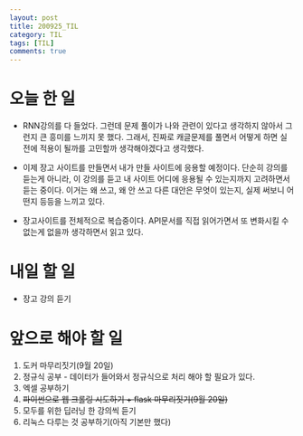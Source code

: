 ```yaml
---
layout: post
title: 200925_TIL
category: TIL
tags: [TIL]
comments: true
---
```


# 오늘 한 일

- RNN강의를 다 들었다. 그런데 문제 풀이가 나와 관련이 있다고 생각하지 않아서 그런지 큰 흥미를 느끼지 못 했다. 그래서, 진짜로 캐글문제를 풀면서 어떻게 하면 실전에 적용이 될까를 고민할까 생각해야겠다고 생각했다.

- 이제 장고 사이트를 만들면서 내가 만들 사이트에 응용할 예정이다. 단순히 강의를 듣는게 아니라, 이 강의를 듣고 내 사이트 어디에 응용될 수 있는지까지 고려하면서 듣는 중이다. 이거는 왜 쓰고, 왜 안 쓰고 다른 대안은 무엇이 있는지, 실제 써보니 어떤지 등등을 느끼고 있다.

- 장고사이트를 전체적으로 복습중이다. API문서를 직접 읽어가면서 또 변화시킬 수 없는게 없을까 생각하면서 읽고 있다.

# 내일 할 일

- 장고 강의 듣기

# 앞으로 해야 할 일

1. 도커 마무리짓기(9월 20일)
2. 정규식 공부 - 데이터가 들어와서 정규식으로 처리 해야 할 필요가 있다.
3. 엑셀 공부하기
4. ~~파이썬으로 웹 크롤링 시도하기 + flask 마무리짓기(9월 20일)~~
5. 모두를 위한 딥러닝 한 강의씩 듣기
6. 리눅스 다루는 것 공부하기(아직 기본만 했다)


